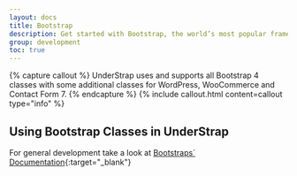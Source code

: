 ```yaml
---
layout: docs
title: Bootstrap
description: Get started with Bootstrap, the world’s most popular framework for building responsive, mobile-first sites using UnderStrap.
group: development
toc: true
---
```


{% capture callout %}
UnderStrap uses and supports all Bootstrap 4 classes with some additional classes for WordPress, WooCommerce and Contact Form 7.
{% endcapture %}
{% include callout.html content=callout type="info" %}

## Using Bootstrap Classes in UnderStrap

For general development take a look at [Bootstraps´ Documentation](https://getbootstrap.com/docs/4.1/getting-started/introduction/){:target="_blank"}
